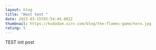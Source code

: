 ```yaml
---
layout: blog
title: "Host test "
date: 2022-03-15T05:54:49.002Z
thumbnail: https://kudadam.sirv.com/blog/the-flames-game/hero.jpg
rating: 5
---
```

TEST init post